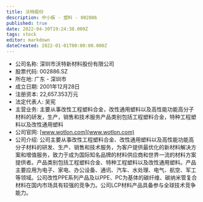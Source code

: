 ```yaml
---
title: 沃特股份
description: 中小板 - 塑料 - 002886
published: true
date: 2022-04-30T19:24:38.000Z
tags: stock
editor: markdown
dateCreated: 2022-01-01T00:00:00.000Z
---
```


- 公司名称: 深圳市沃特新材料股份有限公司
- 股票代码: 002886.SZ
- 所在地: 广东 - 深圳市
- 成立日期: 2001年12月28日
- 注册资本: 22,657.353万元
- 法定代表人: 吴宪
- 主营业务: 主要从事改性工程塑料合金，改性通用塑料以及高性能功能高分子材料的研发，生产，销售和技术服务产品类别包括工程塑料合金，特种工程塑料以及改性通用塑料
- 公司官网: [www.wotlon.com](www.wotlon.com)
- 公司介绍: 公司主要从事改性工程塑料合金、改性通用塑料以及高性能功能高分子材料的研发、生产、销售和技术服务，为客户提供最优化的新材料解决方案和增值服务，致力于成为国际知名品牌的材料供应商和世界一流的材料方案提供者。产品类别包括工程塑料合金、特种工程塑料以及改性通用塑料。产品主要应用为电子、家电、办公设备、通讯、汽车、水处理、电气、航空、军工等领域。公司改性PPE系列产品及以PPE、PC为基体的碳纤维、碳纳米管复合材料在国内市场具有较强的竞争力。公司LCP材料产品具备参与全球技术竞争能力。


